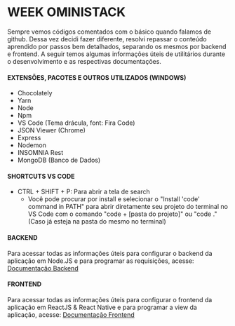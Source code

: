 # WEEK OMINISTACK 

Sempre vemos códigos comentados com o básico quando falamos de github. Dessa vez decidi fazer diferente, resolvi repassar o conteúdo aprendido por passos bem detalhados, separando os mesmos por backend e frontend. A seguir temos algumas informações úteis de utilitários durante o desenvolvimento e as respectivas documentações.

#### EXTENSÕES, PACOTES E OUTROS UTILIZADOS (WINDOWS)

- Chocolately
- Yarn 
- Node 
- Npm 
- VS Code (Tema drácula, font: Fira Code)
- JSON Viewer (Chrome)
- Express
- Nodemon
- INSOMNIA Rest
- MongoDB (Banco de Dados)

#### SHORTCUTS VS CODE

- CTRL + SHIFT + P: Para abrir a tela de search
  - Você pode procurar por install e selecionar o "Install 'code' command in PATH" para abrir diretamente seu projeto do terminal no VS Code com o comando "code + [pasta do projeto]" ou "code ." (Caso já esteja na pasta do mesmo no terminal)

#### BACKEND
Para acessar todas as informações úteis para configurar o backend da aplicação em Node.JS e para programar as requisições, acesse:
[Documentação Backend](https://github.com/jessicacastro/week-oministack/blob/master/BACKEND.md)

#### FRONTEND
Para acessar todas as informações úteis para configurar o frontend da aplicação em ReactJS & React Native e para programar a view da aplicação, acesse:
[Documentação Frontend](https://github.com/jessicacastro/week-oministack/blob/master/FRONTEND.md)
